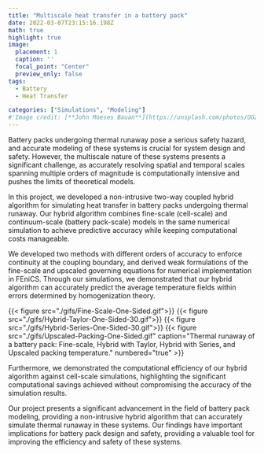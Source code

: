 ```yaml
---
title: "Multiscale heat transfer in a battery pack"
date: 2022-03-07T23:15:16.198Z
math: true
highlight: true
image:
  placement: 1
  caption: '' 
  focal_point: "Center"
  preview_only: false
tags: 
  - Battery
  - Heat Transfer

categories: ["Simulations", "Modeling"]
#'Image credit: [**John Moeses Bauan**](https://unsplash.com/photos/OGZtQF8iC0g)'
---
```

Battery packs undergoing thermal runaway pose a serious safety hazard, and accurate modeling of these systems is crucial for system design and safety. However, the multiscale nature of these systems presents a significant challenge, as accurately resolving spatial and temporal scales spanning multiple orders of magnitude is computationally intensive and pushes the limits of theoretical models.

In this project, we developed a non-intrusive two-way coupled hybrid algorithm for simulating heat transfer in battery packs undergoing thermal runaway. Our hybrid algorithm combines fine-scale (cell-scale) and continuum-scale (battery pack-scale) models in the same numerical simulation to achieve predictive accuracy while keeping computational costs manageable.

We developed two methods with different orders of accuracy to enforce continuity at the coupling boundary, and derived weak
formulations of the fine-scale and upscaled governing equations for numerical implementation in FEniCS. Through our simulations, we
demonstrated that our hybrid algorithm can accurately predict the average temperature fields within errors determined by
homogenization theory.

{{< figure src="./gifs/Fine-Scale-One-Sided.gif">}}
{{< figure src="./gifs/Hybrid-Taylor-One-Sided-30.gif">}}
{{< figure src="./gifs/Hybrid-Series-One-Sided-30.gif">}}
{{< figure src="./gifs/Upscaled-Packing-One-Sided.gif" caption="Thermal runaway of a battery pack: Fine-scale, Hybrid with Taylor, Hybrid with Series, and Upscaled packing temperature." numbered="true" >}}

Furthermore, we demonstrated the computational efficiency of our hybrid algorithm against cell-scale simulations, highlighting the significant computational savings achieved without compromising the accuracy of the simulation results.

Our project presents a significant advancement in the field of battery pack modeling, providing a non-intrusive hybrid algorithm that can accurately simulate thermal runaway in these systems. Our findings have important implications for battery pack design and safety, providing a valuable tool for improving the efficiency and safety of these systems.


<!-- Accurate analytical and numerical modeling of multiscale systems is a daunting task, since the need to properly resolve spatial and temporal scales spanning multiple orders of magnitude pushes the limits of both our theoretical models as well as our computational capabilities.  Battery packs undergoing thermal runaway are one such example. While the thermal front's characteristic spatial scale may be at the scale of single cells, accurate predictions of its dynamics through the entire battery pack is critical to guide the overall system design. Classical approaches to model thermal runaway in battery packs include the use of coarse-grained macroscopic models, which describe the spatially-averaged response of the system. However, such models may become inaccurate if appropriate dynamic conditions are not met. Hybrid models that combine fine-scale (cell-scale) and continnum-scale (battery pack-scale) models in the same numerical simulation can achieve predictive accuracy while keeping computational costs in check. Here, we present a non-intrusive two-way coupled hybrid algorithm for simulating heat transfer in battery packs. 

Two methods with different orders of accuracy are developed to enforce continuity at the coupling boundary, and weak formulations of
the fine-scale and upscaled governing equations are derived for numerical implementation in FEniCS. We demonstrate that hybrid
simulations can accurately predict the average temperature fields within errors *a priori* determined by homogenization
theory. Finally, we demonstrate the computational efficiency of the hybrid algorithm against cell-scale simulations. -->